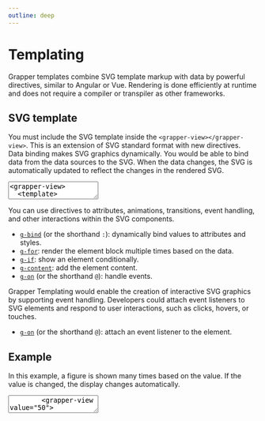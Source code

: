 ```yaml
---
outline: deep
---
```


# Templating

Grapper templates combine SVG template markup with data by powerful directives, similar to
Angular or Vue. Rendering is done efficiently at runtime and does not require a compiler or
transpiler as other frameworks.

## SVG template

You must include the SVG template inside the `<grapper-view></grapper-view>`. This is an extension of
SVG standard format with new directives. Data binding makes SVG graphics dynamically. You would be
able to bind data from the data sources to the SVG. When the data changes, the SVG is automatically
updated to reflect the changes in the rendered SVG.

<ClientOnly>
<g-editor lines-highlight="2-4">
<textarea><grapper-view>
  <template>
    <svg>
    </svg>
  </template>
</grapper-view></textarea>
</g-editor>
</ClientOnly>

You can use directives to attributes, animations, transitions, event handling, and other
interactions within the SVG components.

- [`g-bind`](./binding) (or the shorthand `:`): dynamically bind values to attributes and styles.
- [`g-for`](./lists): render the element block multiple times based on the data.
- [`g-if`](./conditional): show an element conditionally.
- [`g-content`](./content): add the element content.
- [`g-on`](./events) (or the shorthand `@`): handle events.

Grapper Templating would enable the creation of interactive SVG graphics by supporting event
handling. Developers could attach event listeners to SVG elements and respond to user interactions,
such as clicks, hovers, or touches.

- [`g-on`](./events) (or the shorthand `@`): attach an event listener to the element.

## Example

In this example, a figure is shown many times based on the value. If the value is changed, the
display changes automatically.

<ClientOnly>
  <div id="templating-example">
  </div>
  <g-editor href="#templating-example" lines-highlight="2-15">
    <textarea>
        <grapper-view value="50">
          <svg viewBox="0 0 400 270">
            <g g-for="y of 5">
              <g g-for="x of 20">
                <path g-if="((y * 20) + x < value)"
                      g-bind:transform="$.translate(x * 20, y * 55)"
                      d="M14,30L14,49L4,49L4,30C2,29,1,28,1,27L1,11C1,10,1,9,3,9L7,9L6.3,3
                       C6,-1,11,-1,11.7,3L11,9L15,9C17,8.9,17,10,17,11L17,27C17,28,16,29,14,30Z"/>
              </g>
            </g>
          </svg>
        </grapper-view>
        <p>
        <label>Change the value: 
          <input type="range" id="value" value="50" 
                 oninput="document.querySelector('grapper-view').value = this.value">
        </label>
        </p>
    </textarea>
  </g-editor>
</ClientOnly>


